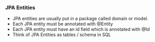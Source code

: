 ### JPA Entities
* JPA entities are usually put in a package called domain or model.
* Each JPA entity must be annotated with @Entity
* Each JPA entity must have an id field which is annotated with @Id
* Think of JPA Entities as tables / schema in SQL
